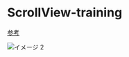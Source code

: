 # ScrollView-training

[参考](https://qiita.com/Swift-User/items/67a5dd3d9eabf513aa2c)

![イメージ 2](https://user-images.githubusercontent.com/64759632/105578451-b44ec880-5dc3-11eb-9c34-4aa2fbd853f8.gif)
